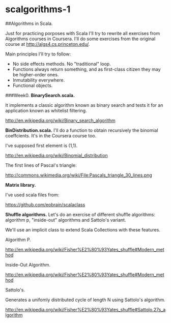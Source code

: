 # scalgorithms-1
##Algorithms in Scala.

Just for practicing porposes with Scala I'll try to rewrite all exercises from Algorithms courses in Coursera. I'll do some exercises from the original course at http://algs4.cs.princeton.edu/.

Main principles I'll try to follow:
* No side effects methods. No "traditional" loop.
* Functions always return something, and as first-class citizen they may be higher-order ones.
* Inmutability everywhere. 
* Functional objects. 

###Week0.
**BinarySearch.scala.**

It implements a classic algorithm known as binary search and tests it for an application known as whitelist filtering.

http://en.wikipedia.org/wiki/Binary_search_algorithm

**BinDistribution.scala.**
I'll do a function to obtain recursively the binomial coeffcients. It's in the Coursera course too.

I've supposed first element is (1,1).

http://en.wikipedia.org/wiki/Binomial_distribution

The first lines of Pascal's triangle:

http://commons.wikimedia.org/wiki/File:Pascals_triangle_30_lines.png

**Matrix library.** 

I've used scala files from:

https://github.com/eobrain/scalaclass

**Shuffle algorithms.** 
Let's do an exercise of different shuffle algorithms: algorithm p, "inside-out" algorithms and Sattolo's variant.

We'll use an implicit class to extend Scala Collections with these features.

Algorithm P.

http://en.wikipedia.org/wiki/Fisher%E2%80%93Yates_shuffle#Modern_method

Inside-Out Algorithm.

http://en.wikipedia.org/wiki/Fisher%E2%80%93Yates_shuffle#Modern_method

Sattolo's.

Generates a unifomly distributed cycle of length N using Sattolo's algorithm.

http://en.wikipedia.org/wiki/Fisher%E2%80%93Yates_shuffle#Sattolo.27s_algorithm

